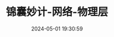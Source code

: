 ---
title: 锦囊妙计-网络-物理层
date: 2024-05-01 19:30:59
tags: 
  - CS 
categories: 
  - Interview
password: zzy   
message: 会员文档
---